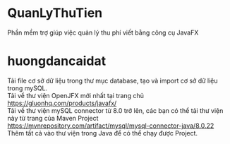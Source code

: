 # QuanLyThuTien
Phần mềm trợ giúp việc quản lý thu phí viết bằng công cụ JavaFX

# huongdancaidat
<p>
Tải file cơ sở dữ liệu trong thư mục database, tạo và import cơ sở dữ liệu trong mySQL. <br/>
Tải về thư viện OpenJFX mới nhất tại trang chủ <a href="https://gluonhq.com/products/javafx/" target="_blank">https://gluonhq.com/products/javafx/</a> <br />
Tải về thư viện mySQL connector từ 8.0 trở lên, các bạn có thể tải thư viện này từ trang của Maven Project <a href="https://mvnrepository.com/artifact/mysql/mysql-connector-java/8.0.22" target="_blank">https://mvnrepository.com/artifact/mysql/mysql-connector-java/8.0.22 </a> <br />
Thêm tất cả vào thư viện trong Java để có thể chạy được Project.
</p>
